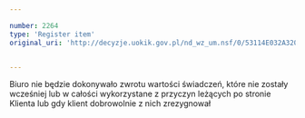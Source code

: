 ```yaml
---

number: 2264
type: 'Register item'
original_uri: 'http://decyzje.uokik.gov.pl/nd_wz_um.nsf/0/53114E032A320FE6C125786F003B84CF?OpenDocument'


---
```


Biuro nie będzie dokonywało zwrotu wartości świadczeń, które nie zostały wcześniej lub w całości wykorzystane z przyczyn leżących po stronie Klienta lub gdy klient dobrowolnie z nich zrezygnował
